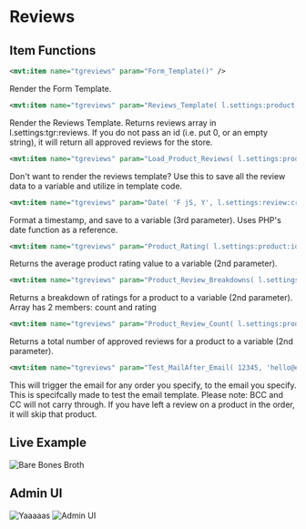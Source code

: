 # Reviews

## Item Functions
```xml
<mvt:item name="tgreviews" param="Form_Template()" />
```
Render the Form Template.


```xml
<mvt:item name="tgreviews" param="Reviews_Template( l.settings:product:id )" />
```
Render the Reviews Template. Returns reviews array in l.settings:tgr:reviews. If you do not pass an id (i.e. put 0, or an empty string), it will return all approved reviews for the store.


```xml
<mvt:item name="tgreviews" param="Load_Product_Reviews( l.settings:product:id, l.settings:product:reviews )" />
```
Don't want to render the reviews template? Use this to save all the review data to a variable and utilize in template code.



```xml
<mvt:item name="tgreviews" param="Date( 'F jS, Y', l.settings:review:created, l.settings:review:formatted_created )" />
```
Format a timestamp, and save to a variable (3rd parameter). Uses PHP's date function as a reference.



```xml
<mvt:item name="tgreviews" param="Product_Rating( l.settings:product:id, l.settings:product:product_rating )" />
```
Returns the average product rating value to a variable (2nd parameter).


```xml
<mvt:item name="tgreviews" param="Product_Review_Breakdowns( l.settings:product:id, l.settings:tgr:breakdown )" />
```
Returns a breakdown of ratings for a product to a variable (2nd parameter). Array has 2 members: count and rating


```xml
<mvt:item name="tgreviews" param="Product_Review_Count( l.settings:product:id, l.settings:tgr:review_count )" />
```
Returns a total number of approved reviews for a product to a variable (2nd parameter).


```xml
<mvt:item name="tgreviews" param="Test_MailAfter_Email( 12345, 'hello@email.com' )" />
```
This will trigger the email for any order you specify, to the email you specify. This is specifcally made to test the email template. Please note: BCC and CC will not carry through. If you have left a review on a product in the order, it will skip that product.

## Live Example
![Bare Bones Broth](http://puu.sh/yQSkk/2c2e8fc323.png)

## Admin UI
![Yaaaaas](http://puu.sh/y4CIO/2af7659075.png)
![Admin UI](http://puu.sh/y7gbJ/cd4c2372d3.png)